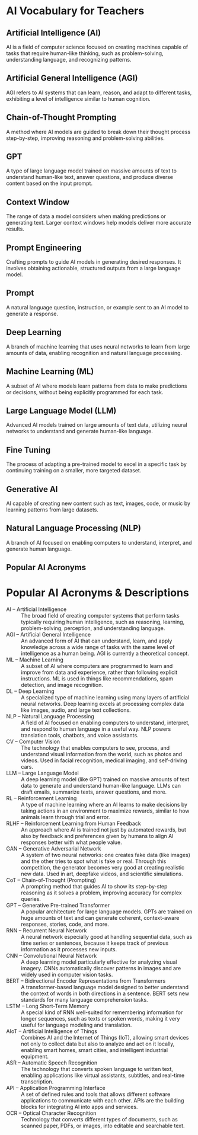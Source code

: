 <!DOCTYPE html>
<html lang="en">
<head>
  <meta charset="UTF-8">
  <title>AI Vocabulary for Teachers</title>
  <meta name="viewport" content="width=device-width, initial-scale=1.0">
</head>
<body>
  <div class="container">
    <h1>AI Vocabulary for Teachers</h1>
    <div class="grid">
      <div class="card">
        <h2>Artificial Intelligence (AI)</h2>
        <p>
          AI is a field of computer science focused on creating machines capable of tasks that require human-like thinking, such as problem-solving, understanding language, and recognizing patterns.
        </p>
      </div>
      <div class="card">
        <h2>Artificial General Intelligence (AGI)</h2>
        <p>
          AGI refers to AI systems that can learn, reason, and adapt to different tasks, exhibiting a level of intelligence similar to human cognition.
        </p>
      </div>
      <div class="card">
        <h2>Chain-of-Thought Prompting</h2>
        <p>
          A method where AI models are guided to break down their thought process step-by-step, improving reasoning and problem-solving abilities.
        </p>
      </div>
      <div class="card">
        <h2>GPT</h2>
        <p>
          A type of large language model trained on massive amounts of text to understand human-like text, answer questions, and produce diverse content based on the input prompt.
        </p>
      </div>
      <div class="card">
        <h2>Context Window</h2>
        <p>
          The range of data a model considers when making predictions or generating text. Larger context windows help models deliver more accurate results.
        </p>
      </div>
      <div class="card">
        <h2>Prompt Engineering</h2>
        <p>
          Crafting prompts to guide AI models in generating desired responses. It involves obtaining actionable, structured outputs from a large language model.
        </p>
      </div>
      <div class="card">
        <h2>Prompt</h2>
        <p>
          A natural language question, instruction, or example sent to an AI model to generate a response.
        </p>
      </div>
      <div class="card">
        <h2>Deep Learning</h2>
        <p>
          A branch of machine learning that uses neural networks to learn from large amounts of data, enabling recognition and natural language processing.
        </p>
      </div>
      <div class="card">
        <h2>Machine Learning (ML)</h2>
        <p>
          A subset of AI where models learn patterns from data to make predictions or decisions, without being explicitly programmed for each task.
        </p>
      </div>
      <div class="card">
        <h2>Large Language Model (LLM)</h2>
        <p>
          Advanced AI models trained on large amounts of text data, utilizing neural networks to understand and generate human-like language.
        </p>
      </div>
      <div class="card">
        <h2>Fine Tuning</h2>
        <p>
          The process of adapting a pre-trained model to excel in a specific task by continuing training on a smaller, more targeted dataset.
        </p>
      </div>
      <div class="card">
        <h2>Generative AI</h2>
        <p>
          AI capable of creating new content such as text, images, code, or music by learning patterns from large datasets.
        </p>
      </div>
      <div class="card">
        <h2>Natural Language Processing (NLP)</h2>
        <p>
          A branch of AI focused on enabling computers to understand, interpret, and generate human language.
        </p>
      </div>
    </div>
    <div class="acronyms">
      <h2>Popular AI Acronyms</h2>
      
  <div class="container">
    <h1>Popular AI Acronyms &amp; Descriptions</h1>
    <dl>
      <dt>AI – Artificial Intelligence</dt>
      <dd>
        The broad field of creating computer systems that perform tasks typically requiring human intelligence, such as reasoning, learning, problem-solving, perception, and understanding language.
      </dd>
      <dt>AGI – Artificial General Intelligence</dt>
      <dd>
        An advanced form of AI that can understand, learn, and apply knowledge across a wide range of tasks with the same level of intelligence as a human being. AGI is currently a theoretical concept.
      </dd>
      <dt>ML – Machine Learning</dt>
      <dd>
        A subset of AI where computers are programmed to learn and improve from data and experience, rather than following explicit instructions. ML is used in things like recommendations, spam detection, and image recognition.
      </dd>
      <dt>DL – Deep Learning</dt>
      <dd>
        A specialized type of machine learning using many layers of artificial neural networks. Deep learning excels at processing complex data like images, audio, and large text collections.
      </dd>
      <dt>NLP – Natural Language Processing</dt>
      <dd>
        A field of AI focused on enabling computers to understand, interpret, and respond to human language in a useful way. NLP powers translation tools, chatbots, and voice assistants.
      </dd>
      <dt>CV – Computer Vision</dt>
      <dd>
        The technology that enables computers to see, process, and understand visual information from the world, such as photos and videos. Used in facial recognition, medical imaging, and self-driving cars.
      </dd>
      <dt>LLM – Large Language Model</dt>
      <dd>
        A deep learning model (like GPT) trained on massive amounts of text data to generate and understand human-like language. LLMs can draft emails, summarize texts, answer questions, and more.
      </dd>
      <dt>RL – Reinforcement Learning</dt>
      <dd>
        A type of machine learning where an AI learns to make decisions by taking actions in an environment to maximize rewards, similar to how animals learn through trial and error.
      </dd>
      <dt>RLHF – Reinforcement Learning from Human Feedback</dt>
      <dd>
        An approach where AI is trained not just by automated rewards, but also by feedback and preferences given by humans to align AI responses better with what people value.
      </dd>
      <dt>GAN – Generative Adversarial Network</dt>
      <dd>
        A system of two neural networks: one creates fake data (like images) and the other tries to spot what is fake or real. Through this competition, the generator becomes very good at creating realistic new data. Used in art, deepfake videos, and scientific simulations.
      </dd>
      <dt>CoT – Chain-of-Thought (Prompting)</dt>
      <dd>
        A prompting method that guides AI to show its step-by-step reasoning as it solves a problem, improving accuracy for complex queries.
      </dd>
      <dt>GPT – Generative Pre-trained Transformer</dt>
      <dd>
        A popular architecture for large language models. GPTs are trained on huge amounts of text and can generate coherent, context-aware responses, stories, code, and more.
      </dd>
      <dt>RNN – Recurrent Neural Network</dt>
      <dd>
        A neural network especially good at handling sequential data, such as time series or sentences, because it keeps track of previous information as it processes new inputs.
      </dd>
      <dt>CNN – Convolutional Neural Network</dt>
      <dd>
        A deep learning model particularly effective for analyzing visual imagery. CNNs automatically discover patterns in images and are widely used in computer vision tasks.
      </dd>
      <dt>BERT – Bidirectional Encoder Representations from Transformers</dt>
      <dd>
        A transformer-based language model designed to better understand the context of words in both directions in a sentence. BERT sets new standards for many language comprehension tasks.
      </dd>
      <dt>LSTM – Long Short-Term Memory</dt>
      <dd>
        A special kind of RNN well-suited for remembering information for longer sequences, such as texts or spoken words, making it very useful for language modeling and translation.
      </dd>
      <dt>AIoT – Artificial Intelligence of Things</dt>
      <dd>
        Combines AI and the Internet of Things (IoT), allowing smart devices not only to collect data but also to analyze and act on it locally, enabling smart homes, smart cities, and intelligent industrial equipment.
      </dd>
      <dt>ASR – Automatic Speech Recognition</dt>
      <dd>
        The technology that converts spoken language to written text, enabling applications like virtual assistants, subtitles, and real-time transcription.
      </dd>
      <dt>API – Application Programming Interface</dt>
      <dd>
        A set of defined rules and tools that allows different software applications to communicate with each other. APIs are the building blocks for integrating AI into apps and services.
      </dd>
      <dt>OCR – Optical Character Recognition</dt>
      <dd>
        Technology that converts different types of documents, such as scanned paper, PDFs, or images, into editable and searchable text.
      </dd>
    </dl>
  </div>

 
</body>
</html>
